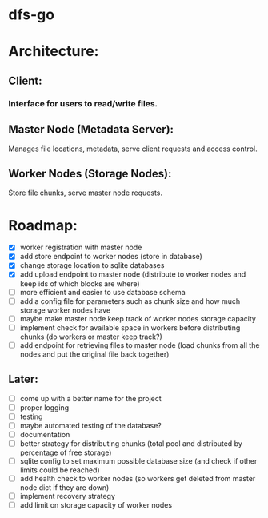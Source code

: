 # dfs-go


# Architecture:
## Client: 
### Interface for users to read/write files.

## Master Node (Metadata Server):
Manages file locations, metadata, serve client requests and access control.

## Worker Nodes (Storage Nodes):
Store file chunks, serve master node requests.


# Roadmap:

- [X] worker registration with master node
- [X] add store endpoint to worker nodes (store in database)
- [X] change storage location to sqlite databases
- [X] add upload endpoint to master node (distribute to worker nodes and keep ids of which blocks are where)
- [ ] more efficient and easier to use database schema
- [ ] add a config file for parameters such as chunk size and how much storage worker nodes have
- [ ] maybe make master node keep track of worker nodes storage capacity
- [ ] implement check for available space in workers before distributing chunks (do workers or master keep track?)
- [ ] add endpoint for retrieving files to master node (load chunks from all the nodes and put the original file back together)

## Later:

- [ ] come up with a better name for the project
- [ ] proper logging
- [ ] testing
- [ ] maybe automated testing of the database?
- [ ] documentation
- [ ] better strategy for distributing chunks (total pool and distributed by percentage of free storage)
- [ ] sqlite config to set maximum possible database size (and check if other limits could be reached)
- [ ] add health check to worker nodes (so workers get deleted from master node dict if they are down)
- [ ] implement recovery strategy
- [ ] add limit on storage capacity of worker nodes